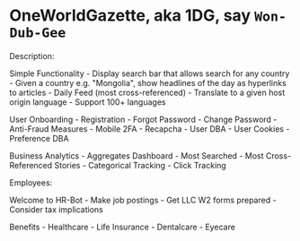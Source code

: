 # OneWorldGazette, aka 1DG, say `Won-Dub-Gee`

Description:

Simple Functionality
	- Display search bar that allows search for any country
	- Given a country e.g. "Mongolia", show headlines of the day as hyperlinks to articles
	- Daily Feed (most cross-referenced)
	- Translate to a given host origin language 
	- Support 100+ languages

User Onboarding
	- Registration
	- Forgot Password
	- Change Password
	- Anti-Fraud Measures
		- Mobile 2FA
		- Recapcha
	- User DBA
	- User Cookies
	- Preference DBA

Business Analytics
	- Aggregates Dashboard
	- Most Searched
	- Most Cross-Referenced Stories
	- Categorical Tracking
	- Click Tracking

Employees:

Welcome to HR-Bot
	- Make job postings
	- Get LLC W2 forms prepared
	- Consider tax implications

Benefits
	- Healthcare
	- Life Insurance
	- Dentalcare
	- Eyecare

	

